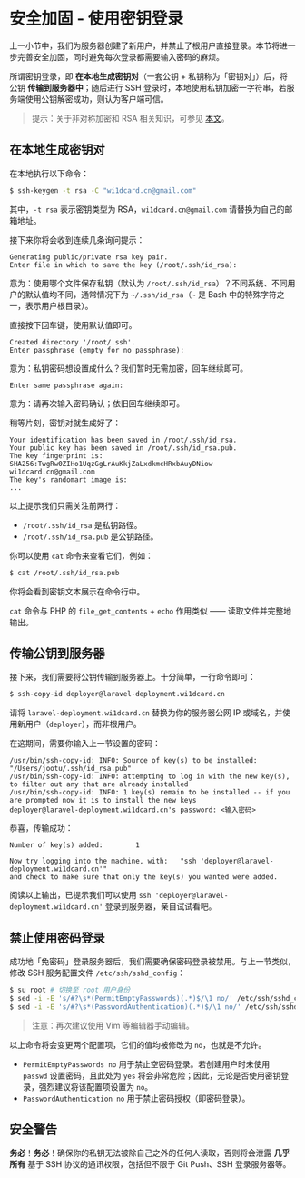 # 安全加固 - 使用密钥登录

上一小节中，我们为服务器创建了新用户，并禁止了根用户直接登录。本节将进一步完善安全加固，同时避免每次登录都需要输入密码的麻烦。

所谓密钥登录，即 **在本地生成密钥对**（一套公钥 + 私钥称为「密钥对」）后，将公钥 **传输到服务器中**；随后进行 SSH 登录时，本地使用私钥加密一字符串，若服务端使用公钥解密成功，则认为客户端可信。

> 提示：关于非对称加密和 RSA 相关知识，可参见 [本文](http://www.ruanyifeng.com/blog/2013/06/rsa_algorithm_part_one.html)。

## 在本地生成密钥对

在本地执行以下命令：

```bash
$ ssh-keygen -t rsa -C "wi1dcard.cn@gmail.com"
```

其中，`-t rsa` 表示密钥类型为 RSA，`wi1dcard.cn@gmail.com` 请替换为自己的邮箱地址。

接下来你将会收到连续几条询问提示：

```
Generating public/private rsa key pair.
Enter file in which to save the key (/root/.ssh/id_rsa):
```

意为：使用哪个文件保存私钥（默认为 `/root/.ssh/id_rsa`）？不同系统、不同用户的默认值均不同，通常情况下为 `~/.ssh/id_rsa`（`~` 是 Bash 中的特殊字符之一，表示用户根目录）。

直接按下回车键，使用默认值即可。

```
Created directory '/root/.ssh'.
Enter passphrase (empty for no passphrase):
```

意为：私钥密码想设置成什么？我们暂时无需加密，回车继续即可。

```
Enter same passphrase again:
```

意为：请再次输入密码确认；依旧回车继续即可。

稍等片刻，密钥对就生成好了：

```
Your identification has been saved in /root/.ssh/id_rsa.
Your public key has been saved in /root/.ssh/id_rsa.pub.
The key fingerprint is:
SHA256:TwgRw0ZIHo1UqzGgLrAuKkjZaLxdkmcHRxbAuyDNiow wi1dcard.cn@gmail.com
The key's randomart image is:
...
```

以上提示我们只需关注前两行：

- `/root/.ssh/id_rsa` 是私钥路径。
- `/root/.ssh/id_rsa.pub` 是公钥路径。

你可以使用 `cat` 命令来查看它们，例如：

```bash
$ cat /root/.ssh/id_rsa.pub
```

你将会看到密钥文本展示在命令行中。

`cat` 命令与 PHP 的 `file_get_contents` + `echo` 作用类似 —— 读取文件并完整地输出。

## 传输公钥到服务器

接下来，我们需要将公钥传输到服务器上。十分简单，一行命令即可：

```bash
$ ssh-copy-id deployer@laravel-deployment.wi1dcard.cn
```

请将 `laravel-deployment.wi1dcard.cn` 替换为你的服务器公网 IP 或域名，并使用新用户（`deployer`），而非根用户。

在这期间，需要你输入上一节设置的密码：

```
/usr/bin/ssh-copy-id: INFO: Source of key(s) to be installed: "/Users/jootu/.ssh/id_rsa.pub"
/usr/bin/ssh-copy-id: INFO: attempting to log in with the new key(s), to filter out any that are already installed
/usr/bin/ssh-copy-id: INFO: 1 key(s) remain to be installed -- if you are prompted now it is to install the new keys
deployer@laravel-deployment.wi1dcard.cn's password: <输入密码>
```

恭喜，传输成功：

```
Number of key(s) added:        1

Now try logging into the machine, with:   "ssh 'deployer@laravel-deployment.wi1dcard.cn'"
and check to make sure that only the key(s) you wanted were added.
```

阅读以上输出，已提示我们可以使用 `ssh 'deployer@laravel-deployment.wi1dcard.cn'` 登录到服务器，亲自试试看吧。

## 禁止使用密码登录

成功地「免密码」登录服务器后，我们需要确保密码登录被禁用。与上一节类似，修改 SSH 服务配置文件 `/etc/ssh/sshd_config`：

```bash
$ su root # 切换至 root 用户身份
$ sed -i -E 's/#?\s*(PermitEmptyPasswords)(.*)$/\1 no/' /etc/ssh/sshd_config
$ sed -i -E 's/#?\s*(PasswordAuthentication)(.*)$/\1 no/' /etc/ssh/sshd_config
```

> 注意：再次建议使用 Vim 等编辑器手动编辑。

以上命令将会变更两个配置项，它们的值均被修改为 `no`，也就是不允许。

- `PermitEmptyPasswords no` 用于禁止空密码登录。若创建用户时未使用 `passwd` 设置密码，且此处为 `yes` 将会非常危险；因此，无论是否使用密钥登录，强烈建议将该配置项设置为 `no`。
- `PasswordAuthentication no` 用于禁止密码授权（即密码登录）。

## 安全警告

**务必**！**务必**！确保你的私钥无法被除自己之外的任何人读取，否则将会泄露 **几乎所有** 基于 SSH 协议的通讯权限，包括但不限于 Git Push、SSH 登录服务器等。
